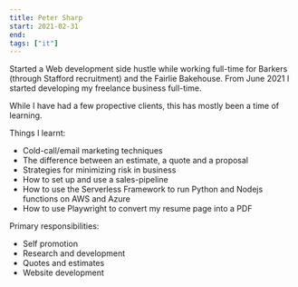 ```yaml
---
title: Peter Sharp
start: 2021-02-31
end: 
tags: ["it"]
---
```

Started a Web development side hustle while working full-time for Barkers (through Stafford recruitment) and the Fairlie Bakehouse. From June 2021 I started developing my freelance business full-time.


While I have had a few propective clients, this has mostly been a time of learning.

Things I learnt:
 - Cold-call/email marketing techniques
 - The difference between an estimate, a quote and a proposal
 - Strategies for minimizing risk in business
 - How to set up and use a sales-pipeline
 - How to use the Serverless Framework to run Python and Nodejs functions on AWS and Azure
 - How to use Playwright to convert my resume page into a PDF

Primary responsibilities:
- Self promotion
- Research and development
- Quotes and estimates
- Website development